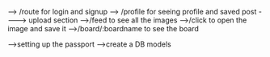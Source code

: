 --> /route for login and signup
--> /profile for seeing profile and saved post
----> upload section 
-->/feed to see all the images
-->/click to open the image and save it 
-->/board/:boardname to see the board

-->setting up the passport
-->create a DB models
